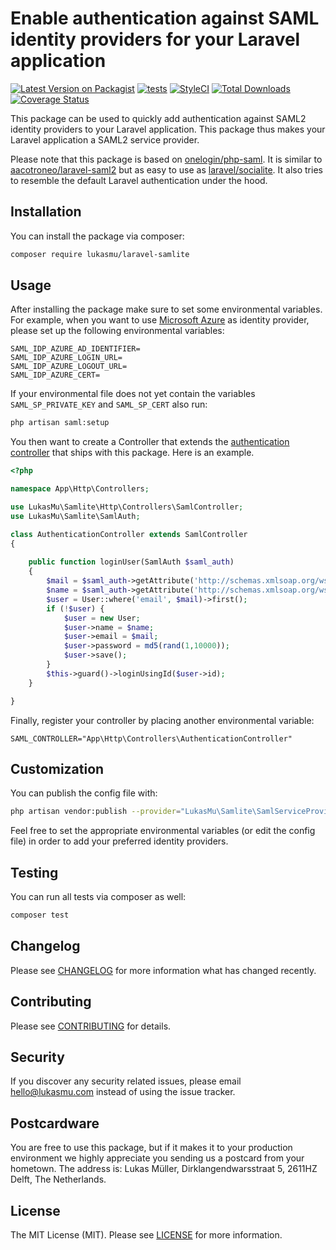 # Enable authentication against SAML identity providers for your Laravel application

[![Latest Version on Packagist](https://img.shields.io/packagist/v/lukasmu/laravel-samlite.svg)](https://packagist.org/packages/lukasmu/laravel-samlite)
[![tests](https://github.com/lukasmu/laravel-samlite/actions/workflows/tests.yml/badge.svg)](https://github.com/lukasmu/laravel-samlite/actions/workflows/tests.yml)
[![StyleCI](https://github.styleci.io/repos/333802770/shield?branch=main&style=flat)](https://github.styleci.io/repos/333802770?branch=main)
[![Total Downloads](https://img.shields.io/packagist/dt/lukasmu/laravel-samlite.svg)](https://packagist.org/packages/lukasmu/laravel-samlite)
[![Coverage Status](https://coveralls.io/repos/github/lukasmu/laravel-samlite/badge.svg?branch=main)](https://coveralls.io/github/lukasmu/laravel-samlite?branch=main)

This package can be used to quickly add authentication against SAML2 identity providers to your Laravel application. This package thus makes your Laravel application a SAML2 service provider.

Please note that this package is based on [onelogin/php-saml](https://packagist.org/packages/onelogin/php-saml). It is similar to [aacotroneo/laravel-saml2](https://packagist.org/packages/aacotroneo/laravel-saml2) but as easy to use as [laravel/socialite](https://packagist.org/packages/laravel/socialite). It also tries to resemble the default Laravel authentication under the hood.


## Installation

You can install the package via composer:

```bash
composer require lukasmu/laravel-samlite
```

## Usage

After installing the package make sure to set some environmental variables. For example, when you want to use [Microsoft Azure](https://portal.azure.com) as identity provider, please set up the following environmental variables:

```dotenv
SAML_IDP_AZURE_AD_IDENTIFIER=
SAML_IDP_AZURE_LOGIN_URL=
SAML_IDP_AZURE_LOGOUT_URL=
SAML_IDP_AZURE_CERT=
```

If your environmental file does not yet contain the variables `SAML_SP_PRIVATE_KEY` and `SAML_SP_CERT` also run:
```bash
php artisan saml:setup
```

You then want to create a Controller that extends the [authentication controller](src/Http/Controllers/SamlController.php) that ships with this package. Here is an example.

```php
<?php

namespace App\Http\Controllers;

use LukasMu\Samlite\Http\Controllers\SamlController;
use LukasMu\Samlite\SamlAuth;

class AuthenticationController extends SamlController
{
    
    public function loginUser(SamlAuth $saml_auth)
    {
        $mail = $saml_auth->getAttribute('http://schemas.xmlsoap.org/ws/2005/05/identity/claims/emailaddress')[0];
        $name = $saml_auth->getAttribute('http://schemas.xmlsoap.org/ws/2005/05/identity/claims/displayname')[0];
        $user = User::where('email', $mail)->first();
        if (!$user) {
            $user = new User;
            $user->name = $name;
            $user->email = $mail;
            $user->password = md5(rand(1,10000));
            $user->save();
        }
        $this->guard()->loginUsingId($user->id);
    }

}
```

Finally, register your controller by placing another environmental variable:
```dotenv
SAML_CONTROLLER="App\Http\Controllers\AuthenticationController"
```

## Customization

You can publish the config file with:

```bash
php artisan vendor:publish --provider="LukasMu\Samlite\SamlServiceProvider" --tag="config"
```

Feel free to set the appropriate environmental variables (or edit the config file) in order to add your preferred identity providers.

## Testing

You can run all tests via composer as well:

``` bash
composer test
```

## Changelog

Please see [CHANGELOG](CHANGELOG.md) for more information what has changed recently.

## Contributing

Please see [CONTRIBUTING](CONTRIBUTING.md) for details.

## Security

If you discover any security related issues, please email [hello@lukasmu.com](mailto:hello@lukasmu.com) instead of using the issue tracker.

## Postcardware

You are free to use this package, but if it makes it to your production environment we highly appreciate you sending us a postcard from your hometown. The address is: Lukas Müller, Dirklangendwarsstraat 5, 2611HZ Delft, The Netherlands.

## License

The MIT License (MIT). Please see [LICENSE](LICENSE.md) for more information.
